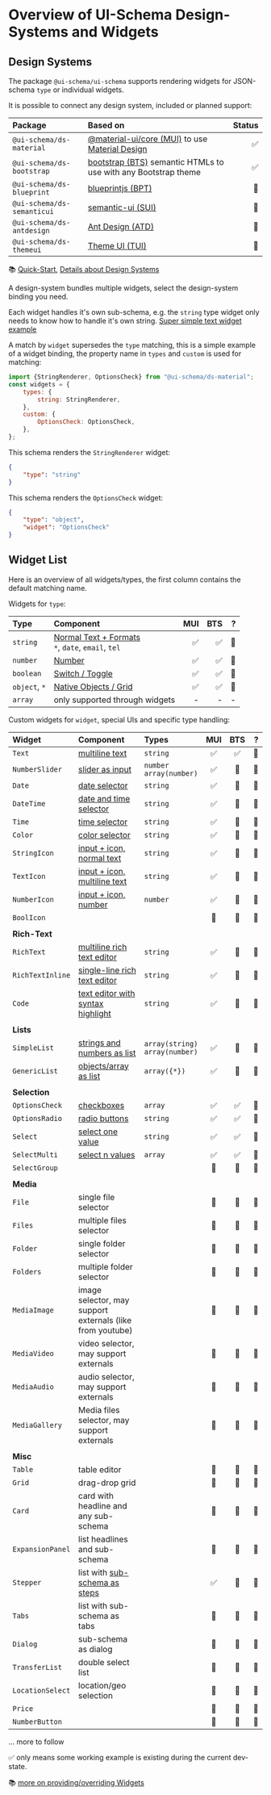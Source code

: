 # Overview of UI-Schema Design-Systems and Widgets

## Design Systems

The package `@ui-schema/ui-schema` supports rendering widgets for JSON-schema `type` or individual widgets.

It is possible to connect any design system, included or planned support:

| Package      | Based on            | Status |
| :---         | :---                 | ---: | 
| `@ui-schema/ds-material`  | [@material-ui/core (MUI)](https://material-ui.com/) to use [Material Design](https://material.io/) | ✅ | 
| `@ui-schema/ds-bootstrap` | [bootstrap (BTS)](https://getbootstrap.com/) semantic HTMLs to use with any Bootstrap theme | ✅ | 
| `@ui-schema/ds-blueprint` | [blueprintjs (BPT)](https://blueprintjs.com/docs/) | 🔵 | 
| `@ui-schema/ds-semanticui` | [semantic-ui (SUI)](https://react.semantic-ui.com/usage/) | 🔵 | 
| `@ui-schema/ds-antdesign` | [Ant Design (ATD)](https://ant.design/docs/react/introduce) | 🔵 |
| `@ui-schema/ds-themeui` | [Theme UI (TUI)](https://theme-ui.com) | 🔵 |

📚 [Quick-Start](/quick-start), [Details about Design Systems](/docs/design-systems)

A design-system bundles multiple widgets, select the design-system binding you need.

Each widget handles it's own sub-schema, e.g. the `string` type widget only needs to know how to handle it's own string. [Super simple text widget example](/docs/core#simplest-text-widget)

A match by `widget` supersedes the `type` matching, this is a simple example of a widget binding, the property name in `types` and `custom` is used for matching: 

```js
import {StringRenderer, OptionsCheck} from "@ui-schema/ds-material";
const widgets = {
    types: {
        string: StringRenderer,
    },
    custom: {
        OptionsCheck: OptionsCheck,
    },
};
```

This schema renders the `StringRenderer` widget:

```json
{
    "type": "string"
}
```

This schema renders the `OptionsCheck` widget:

```json
{
    "type": "object",
    "widget": "OptionsCheck"
}
```

## Widget List

Here is an overview of all widgets/types, the first column contains the default matching name.

Widgets for `type`:

| Type         | Component            | MUI | BTS | ? |
| :---         | :---                 | ---: | ---: | ---: | 
| `string`     | [Normal Text + Formats](/docs/widgets/TextField)<br>`*`, `date`, `email`, `tel` | ✅ | ✅ | 🔵 |
| `number`     | [Number](/docs/widgets/TextField)     | ✅ | ✅ | 🔵 |
| `boolean`    | [Switch / Toggle](/docs/widgets/Switch) | ✅ | ✅ | 🔵 |
| `object`, `*` | [Native Objects / Grid](/docs/widgets/GridHandler) | ✅ | ✅ | 🔵 |
| `array`      | only supported through widgets | - | - | - |

Custom widgets for `widget`, special UIs and specific type handling:

| Widget       | Component | Types | MUI | BTS | ? |
| :---         | :----     | :----     | :---: | :---: | ---: |
| `Text`       | [multiline text](/docs/widgets/TextField) | `string` | ✅ | ✅ | 🔵 |
| `NumberSlider` | [slider as input](/docs/widgets/NumberSlider) | `number`<br>`array(number)` | ✅ | 🔵 | 🔵 |
| `Date`       | [date selector](/docs/widgets/DateTimePickers) | `string` | ✅ | 🔵 | 🔵 |
| `DateTime`   | [date and time selector](/docs/widgets/DateTimePickers) | `string` | ✅ | 🔵 | 🔵 |
| `Time`       | [time selector](/docs/widgets/DateTimePickers) | `string` | ✅ | 🔵 | 🔵 |
| `Color`      | [color selector](/docs/widgets/Color) | `string` | ✅ | 🔵 | 🔵 |
| `StringIcon` | [input + icon, normal text](/docs/widgets/TextField) | `string` | ✅ | 🔵 | 🔵 |
| `TextIcon`   | [input + icon, multiline text](/docs/widgets/TextField) | `string` | ✅ | 🔵 | 🔵 |
| `NumberIcon` | [input + icon, number](/docs/widgets/TextField) | `number` | ✅ | 🔵 | 🔵 |
| `BoolIcon`   |    | | 🔵 | 🔵 | 🔵 |
| | | | | | |
| **Rich-Text** | | | | | |
| `RichText`   | [multiline rich text editor](/docs/widgets/RichText) | `string` | ✅ | 🔵 | 🔵 |
| `RichTextInline` | [single-line rich text editor](/docs/widgets/RichText) | `string` | ✅ | 🔵 | 🔵 |
| `Code`       | [text editor with syntax highlight](/docs/widgets/Code) | `string` | ✅ | 🔵 | 🔵 |
| | | | | | |
| **Lists** | | | | | |
| `SimpleList` | [strings and numbers as list](/docs/widgets/SimpleList) | `array(string)`<br>`array(number)` | ✅ | 🔵 | 🔵 |
| `GenericList` | [objects/array as list](/docs/widgets/SimpleList) | `array({*})` | ✅ | 🔵 | 🔵 |
| | | | | | |
| **Selection** | | | | | |
| `OptionsCheck` | [checkboxes](/docs/widgets/OptionsList)  | `array` | ✅ | ✅ | 🔵 |
| `OptionsRadio` | [radio buttons](/docs/widgets/OptionsList) | `string` | ✅ | ✅ | 🔵 |
| `Select`     | [select one value](/docs/widgets/Select) | `string` | ✅ | ✅ | 🔵 |
| `SelectMulti`  | [select n values](/docs/widgets/Select) | `array` | ✅ | ✅ | 🔵 |
| `SelectGroup`  |    | | 🔵 | 🔵 | 🔵 |
| | | | | | |
| **Media** | | | | | |
| `File`       | single file selector   | | 🔵 | 🔵 | 🔵 |
| `Files`      | multiple files selector  | | 🔵 | 🔵 | 🔵 |
| `Folder`     | single folder selector | | 🔵 | 🔵 | 🔵 |
| `Folders`    | multiple folder selector  |  | 🔵 | 🔵 | 🔵 |
| `MediaImage` | image selector, may support externals (like from youtube) | | 🔵 | 🔵 | 🔵 |
| `MediaVideo` | video selector, may support externals | | 🔵 | 🔵 | 🔵 |
| `MediaAudio` | audio selector, may support externals | | 🔵 | 🔵 | 🔵 |
| `MediaGallery` | Media files selector, may support externals | | 🔵 | 🔵 | 🔵 |
| | | | | | |
| **Misc** | | | | | |
| `Table`      | table editor  | | 🔵 | 🔵 | 🔵 |
| `Grid`       | drag-drop grid  | | 🔵 | 🔵 | 🔵 |
| `Card` | card with headline and any sub-schema  | | 🔵 | 🔵 | 🔵 |
| `ExpansionPanel` | list headlines and sub-schema  | | 🔵 | 🔵 | 🔵 |
| `Stepper`    | list with [sub-schema as steps](/docs/widgets/Stepper) | | ✅ | 🔵 | 🔵 |
| `Tabs`       | list with sub-schema as tabs | | 🔵 | 🔵 | 🔵 |
| `Dialog`     | sub-schema as dialog | | 🔵 | 🔵 | 🔵 |
| `TransferList` | double select list | | 🔵 | 🔵 | 🔵 |
| `LocationSelect` | location/geo selection | | 🔵 | 🔵 | 🔵 |
| `Price` | | | 🔵 | 🔵 | 🔵 |
| `NumberButton` | | | 🔵 | 🔵 | 🔵 |

... more to follow

✅ only means some working example is existing during the current dev-state.

📚 [more on providing/overriding Widgets](/docs/widgets)
